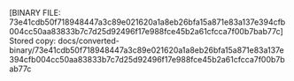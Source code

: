 [BINARY FILE: 73e41cdb50f718948447a3c89e021620a1a8eb26bfa15a871e83a137e394cfb004cc50aa83833b7c7d25d92496f17e988fce45b2a61cfcca7f00b7bab77c]
Stored copy: docs/converted-binary/73e41cdb50f718948447a3c89e021620a1a8eb26bfa15a871e83a137e394cfb004cc50aa83833b7c7d25d92496f17e988fce45b2a61cfcca7f00b7bab77c
